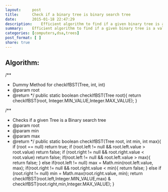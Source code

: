 ```yaml
---
layout:     post
title:      Check if a binary tree is binary search tree
date:       2015-01-18 22:47:29
description:    Efficient algorithm to find if a given binary tree is a valid binary search tree
summary:    Efficient algorithm to find if a given binary tree is a valid binary search tree
categories: [computers,dsa,trees]
post_format: [ ]
share: true
---
```

## Algorithm:

/**
 * Dummy Method for checkIfBST(Tree, int, int)
 * @param root
 * @return
 */
public static boolean checkIfBST(Tree<Integer> root){
    return checkIfBST(root, Integer.MIN_VALUE,Integer.MAX_VALUE);
}

/**
 * Checks if a given Tree is a Binary search tree
 * @param root
 * @param min
 * @param max
 * @return
 */
public static boolean checkIfBST(Tree<Integer> root, int min, int max){
    if (root == null)
        return true;
    if (root.left != null && root.left.value > root.value)
        return false;
    if (root.right != null && root.right.value < root.value)
        return false;
    if(root.left != null && root.left.value > max){
        return false;
    } else if(root.left != null)
        max = Math.min(root.left.value, max);
    if(root.right != null && root.right.value < min){
        return false;
    } else if (root.right != null)
        min = Math.max(root.right.value, min);
    return checkIfBST(root.left,Integer.MIN_VALUE,max) & checkIfBST(root.right,min,Integer.MAX_VALUE);
}